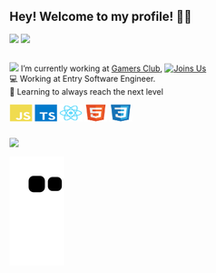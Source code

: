## Hey! Welcome to my profile! 👋👋


 <div>
  <a href="https://github.com/mamede" > </a>
  <img height="180em" src="https://github-readme-stats.vercel.app/api?username=mamede&show_icons=true&theme=vue-dark&include_all_commits=true&count_private=true" />
  <img height="180em" src="https://github-readme-stats.vercel.app/api/top-langs/?username=mamede&layout=compact&langs_count=7&theme=vue-darkdarcula" />
</div>

<div style="display: inline_block"><br>
    
<img src="https://gamersclub.com.br/images/medalhas/9.png" width="16"/> I’m currently working at [Gamers Club](https://gamersclub.com.br/), 
<a href="https://vagas.gamersclub.com.br/">
  <img alt="Joins Us" src="https://img.shields.io/badge/-Join%20Us-brightgreen"/>
</a>
<br>
💻 Working at Entry Software Engineer.<br>
🚀 Learning to always reach the next level<br>
    
<img align="center" alt="Js" height="30" width="40" src="https://raw.githubusercontent.com/devicons/devicon/master/icons/javascript/javascript-plain.svg" />
<img align="center" alt="Ts" height="30" width="40" src="https://raw.githubusercontent.com/devicons/devicon/master/icons/typescript/typescript-plain.svg" />
<img align="center" alt="React" height="30" width="40" src="https://raw.githubusercontent.com/devicons/devicon/master/icons/react/react-original.svg" />
<img align="center" alt="HTML" height="30" width="40" src="https://raw.githubusercontent.com/devicons/devicon/master/icons/html5/html5-original.svg" />
<img align="center" alt="CSS" height="30" width="40" src="https://raw.githubusercontent.com/devicons/devicon/master/icons/css3/css3-original.svg" />
</div>

</div>

  ##

<div> 
  <a href="https://www.linkedin.com/in/felipe-mamede" target="_blank"><img src="https://img.shields.io/badge/-LinkedIn-%230077B5?style=for-the-badge&logo=linkedin&logoColor=white" target="_blank"></a> 

<br>
 
  ![Snake animation](https://github.com/mamede/mamede/blob/output/github-contribution-grid-snake.svg)
 
</div>
